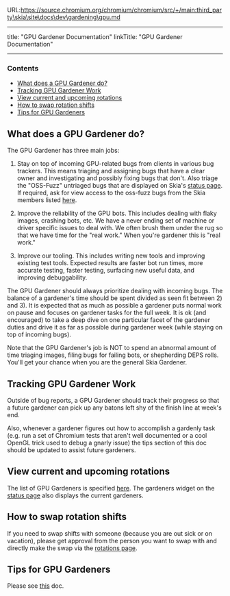 URL:https://source.chromium.org/chromium/chromium/src/+/main:third_party\skia\site\docs\dev\gardening\gpu.md

---
title: "GPU Gardener Documentation"
linkTitle: "GPU Gardener Documentation"

---


### Contents ###

*   [What does a GPU Gardener do?](#what_is_a_gpu_gardener)
*   [Tracking GPU Gardener Work](#tracking)
*   [View current and upcoming rotations](#view_current_upcoming_rotations)
*   [How to swap rotation shifts](#how_to_swap)
*   [Tips for GPU Gardeners](#tips)


<a name="what_is_a_gpu_gardener"></a>
What does a GPU Gardener do?
----------------------------

The GPU Gardener has three main jobs:

1) Stay on top of incoming GPU-related bugs from clients in various bug trackers. This means triaging and assigning bugs that have a clear owner and investigating and possibly fixing bugs that don't. Also triage the "OSS-Fuzz" untriaged bugs that are displayed on Skia's [status page](https://status.skia.org/). If required, ask for view access to the oss-fuzz bugs from the Skia members listed [here](https://github.com/google/oss-fuzz/blob/master/projects/skia/project.yaml).


2) Improve the reliability of the GPU bots. This includes dealing with flaky images, crashing bots, etc. We have a never ending set of machine or driver specific issues to deal with. We often brush them under the rug so that we have time for the "real work." When you're gardener this is "real work."


3) Improve our tooling. This includes writing new tools and improving existing test tools. Expected results are faster bot run times, more accurate testing, faster testing, surfacing new useful data, and improving debuggability.


The GPU Gardener should always prioritize dealing with incoming bugs. The balance of a gardener's time should be spent divided as seen fit between 2) and 3). It is expected that as much as possible a gardener puts normal work on pause and focuses on gardener tasks for the full week. It is ok (and encouraged) to take a deep dive on one particular facet of the gardener duties and drive it as far as possible during gardener week (while staying on top of incoming bugs).

Note that the GPU Gardener's job is NOT to spend an abnormal amount of time triaging images, filing bugs for failing bots, or shepherding DEPS rolls. You'll get your chance when you are the general Skia Gardener.

<a name="tracking"></a>
Tracking GPU Gardener Work
--------------------------
Outside of bug reports, a GPU Gardener should track their progress so that a future gardener can pick up any batons left shy of the finish line at week's end.

Also, whenever a gardener figures out how to accomplish a gardenly task (e.g. run a set of Chromium tests that aren't well documented or a cool OpenGL trick used to debug a gnarly issue) the tips section of this doc should be updated to assist future gardeners.


<a name="view_current_upcoming_rotations"></a>
View current and upcoming rotations
-----------------------------------

The list of GPU Gardeners is specified [here](https://rotations.corp.google.com/rotation/6176639586140160).
The gardeners widget on the [status page](https://status.skia.org) also displays the current gardeners.


<a name="how_to_swap"></a>
How to swap rotation shifts
---------------------------

If you need to swap shifts with someone (because you are out sick or on vacation), please get approval from the person you want to swap with and directly make the swap via the [rotations page](https://rotations.corp.google.com/rotation/6176639586140160).


<a name="tips"></a>
Tips for GPU Gardeners
----------------------

Please see [this](https://docs.google.com/a/google.com/document/d/1Q1A5T5js4MdqvD0EKjCgNbUBJfRBMPKR3OZAkc-2Tvc/edit?usp=sharing) doc.

